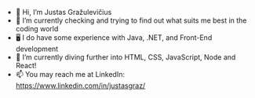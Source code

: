 - 👋 Hi, I’m Justas Gražulevičius
- 👀 I’m currently checking and trying to find out what suits me best in the coding world
- 🖥️ I do have some experience with Java, .NET, and Front-End development
- 🌱 I’m currently diving further into HTML, CSS, JavaScript, Node and React!
- 📫 You may reach me at LinkedIn: https://www.linkedin.com/in/justasgraz/
